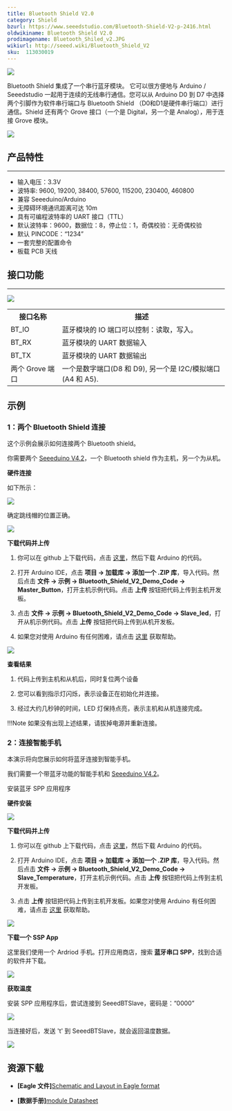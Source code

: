 ```yaml
---
title: Bluetooth Shield V2.0
category: Shield
bzurl: https://www.seeedstudio.com/Bluetooth-Shield-V2-p-2416.html
oldwikiname: Bluetooth Shield V2.0
prodimagename: Bluetooth_Shiled_v2.JPG
wikiurl: http://seeed.wiki/Bluetooth_Shield_V2
sku:  113030019
---
```


![](https://github.com/SeeedDocument/Bluetooth_Shield_V2/raw/master/img/Bluetooth_Shiled_v2.JPG)

Bluetooth Shield 集成了一个串行蓝牙模块。 它可以很方便地与 Arduino / Seeedstudio 一起用于连续的无线串行通信。您可以从 Arduino D0 到 D7 中选择两个引脚作为软件串行端口与 Bluetooth Shield （D0和D1是硬件串行端口）进行通信。Shield 还有两个 Grove 接口（一个是 Digital，另一个是 Analog），用于连接 Grove 模块。

[![](https://github.com/SeeedDocument/wiki_chinese/raw/master/docs/images/click_to_buy.PNG)](https://item.taobao.com/item.htm?spm=a1z10.3-c.w4002-11172317909.28.27fd28d4NbaMeo&id=45557972221)

##   产品特性
---
*   输入电压：3.3V
*   波特率: 9600, 19200, 38400, 57600, 115200, 230400, 460800
*   兼容 Seeeduino/Arduino
*   无障碍环境通讯距离可达 10m
*   具有可编程波特率的 UART 接口（TTL）
*   默认波特率：9600，数据位：8，停止位：1，奇偶校验：无奇偶校验
*   默认 PINCODE：“1234”
*   一套完整的配置命令
*   板载 PCB 天线

##   接口功能
---
![](https://github.com/SeeedDocument/Bluetooth_Shield_V2/raw/master/img/Bluetooth_Shield_V2.0_K.jpg)

<table >
<tr>
<th> 接口名称
</th>
<th> 描述
</th></tr>
<tr>
<td> BT_IO
</td>
<td> 蓝牙模块的 IO 端口可以控制：读取，写入。
</td></tr>
<tr>
<td> BT_RX
</td>
<td> 蓝牙模块的 UART 数据输入
</td></tr>
<tr>
<td> BT_TX
</td>
<td> 蓝牙模块的 UART 数据输出
</td></tr>
<tr>
<td> 两个 Grove 端口
</td>
<td> 一个是数字端口(D8 和 D9), 另一个是 I2C/模拟端口 (A4 和 A5).
</td></tr></table>



##   示例

### 1：两个 Bluetooth Shield 连接

这个示例会展示如何连接两个 Bluetooth shield。

你需要两个 [Seeeduino V4.2](https://item.taobao.com/item.htm?spm=a1z10.5-c.w4002-11172345288.20.16a86daf0qHouM&id=45721222112)，一个 Bluetooth shield 作为主机，另一个为从机。

**硬件连接**

如下所示：

![](https://github.com/SeeedDocument/Bluetooth_Shield_V2/raw/master/img/Bluetooth_shield_demo_image0.png)

确定跳线帽的位置正确。

![](https://github.com/SeeedDocument/Bluetooth_Shield_V2/raw/master/img/Bluetooth_shield_demo_image4.jpg)

**下载代码并上传**

1.  你可以在 github 上下载代码，点击 [这里](https://github.com/Seeed-Studio/Bluetooth_Shield_V2_Demo_Code/archive/master.zip)，然后下载 Arduino 的代码。

2.  打开 Arduino IDE，点击 **项目 -&gt; 加载库 -&gt; 添加一个 .ZIP 库**，导入代码。然后点击 **文件 -&gt; 示例 -&gt; Bluetooth_Shield_V2_Demo_Code -&gt; Master_Button**，打开主机示例代码。点击 **上传** 按钮把代码上传到主机开发板。

3.  点击 **文件 -&gt; 示例 -&gt; Bluetooth_Shield_V2_Demo_Code -&gt; Slave_led**，打开从机示例代码。点击 **上传** 按钮把代码上传到从机开发板。

4.  如果您对使用 Arduino 有任何困难，请点击 [这里](http://seeed.wiki/Getting_Started_with_Seeeduino/) 获取帮助。

![](https://github.com/SeeedDocument/Bluetooth_Shield_V2/raw/master/img/Bluetooth_ide_1.jpg)

**查看结果**

1.  代码上传到主机和从机后，同时复位两个设备

2.  您可以看到指示灯闪烁，表示设备正在初始化并连接。

3.  经过大约几秒钟的时间，LED 灯保持点亮，表示主机和从机连接完成。

!!!Note
    如果没有出现上述结果，请拔掉电源并重新连接。


### 2：连接智能手机

本演示将向您展示如何将蓝牙连接到智能手机。

我们需要一个带蓝牙功能的智能手机和 [Seeeduino V4.2](https://item.taobao.com/item.htm?spm=a1z10.5-c.w4002-11172345288.20.16a86daf0qHouM&id=45721222112)。

安装蓝牙 SPP 应用程序

**硬件安装**

![](https://github.com/SeeedDocument/Bluetooth_Shield_V2/raw/master/img/Bluetooth_shield_demo_image1.png)

**下载代码并上传**

1.  你可以在 github 上下载代码，点击 [这里](https://github.com/Seeed-Studio/Bluetooth_Shield_V2_Demo_Code/archive/master.zip)，然后下载 Arduino 的代码。

2.  打开 Arduino IDE，点击 **项目 -&gt; 加载库 -&gt; 添加一个 .ZIP 库**，导入代码。然后点击 **文件 -&gt; 示例 -&gt; Bluetooth_Shield_V2_Demo_Code -&gt; Slave_Temperature**，打开主机示例代码。点击 **上传** 按钮把代码上传到主机开发板。

3.  点击 **上传** 按钮把代码上传到主机开发板。如果您对使用 Arduino 有任何困难，请点击 [这里](/Getting_Started_with_Seeeduino) 获取帮助。

![](https://github.com/SeeedDocument/Bluetooth_Shield_V2/raw/master/img/Bluetooth_Shield_Demo2.jpg)


**下载一个 SSP App**

这里我们使用一个 Ardriod 手机。打开应用商店，搜索 **蓝牙串口 SPP**，找到合适的软件并下载。

![](https://github.com/SeeedDocument/Bluetooth_Shield_V2/raw/master/img/Bluetooth_Shield_Find_spp.png)

**获取温度**

安装 SPP 应用程序后，尝试连接到 SeeedBTSlave，密码是：“0000”

![](https://github.com/SeeedDocument/Bluetooth_Shield_V2/raw/master/img/Bluetooth_Shield_App_1.png)

当连接好后，发送 't' 到 SeeedBTSlave，就会返回温度数据。

![](https://github.com/SeeedDocument/Bluetooth_Shield_V2/raw/master/img/Bluetooth_Shield_get_temp.png)

##   资源下载

*   **[Eagle 文件]**[Schematic and Layout in Eagle format](https://github.com/SeeedDocument/Bluetooth_Shield_V2/raw/master/res/Bluetooth_en.pdfBuletooth_Shield_v2.0_sch_pcb.zip)

*   **[数据手册]**[module Datasheet](https://github.com/SeeedDocument/Bluetooth_Shield_V2/raw/master/res/Bluetooth_en.pdfBluetooth_en.pdf)
